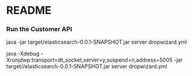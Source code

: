 # README #


### Run the Customer API ###
java -jar target/elasticsearch-0.0.1-SNAPSHOT.jar server dropwizard.yml

java -Xdebug -Xrunjdwp:transport=dt_socket,server=y,suspend=n,address=5005 -jar target//elasticsearch-0.0.1-SNAPSHOT.jar server dropwizard.yml
